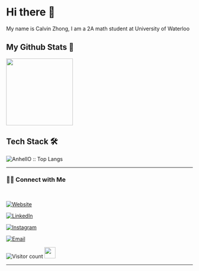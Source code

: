 # Hi there 👋

My name is Calvin Zhong, I am a 2A math student at University of Waterloo


## My Github Stats 🤩
<p align="left">
<a href="https://github.com/jiaweizhong66">
  <img height="180em" src="https://github-readme-stats-eight-theta.vercel.app/api?username=jiaweizhong66&show_icons=true&theme=gruvbox&include_all_commits=true&count_private=true"/>
</a>
</p>

## Tech Stack 🛠 
<p align="left"><img src="https://github-readme-stats.vercel.app/api/top-langs/?username=jiaweizhong66&langs_count=10&theme=tokyonight&layout=compact" alt="AnhellO :: Top Langs" /></p>


<hr>



<h3> 🤝🏻 Connect with Me </h3>

<br>



<p align="center">

<a href="https://shivammalpani.netlify.app/"><img alt="Website" src="https://img.shields.io/badge/shivammalpani.netlify.app-black?style=flat-square&logo=google-chrome"></a>

<a href="https://www.linkedin.com/in/shivam-malpani-47a379198/"><img alt="LinkedIn" src="https://img.shields.io/badge/LinkedIn-Shivam%20Malpani-blue?style=flat-square&logo=linkedin"></a>

<a href="https://www.instagram.com/i__disbalance/"><img alt="Instagram" src="https://img.shields.io/badge/Instagram-i__disbalance-black?style=flat-square&logo=instagram"></a>

<a href="mailto:shivammalpani111@gmail.com"><img alt="Email" src="https://img.shields.io/badge/Email-shivammalpani111@gmail.com-blue?style=flat-square&logo=gmail"></a>

</p>





![Visitor count](https://visitor-badge.laobi.icu/badge?page_id=jiaweizhong66)   <img src="https://media.giphy.com/media/dxn6fRlTIShoeBr69N/giphy.gif" width="30">





<hr>
